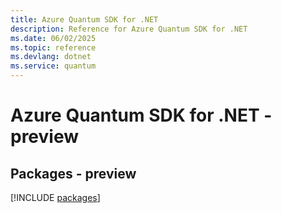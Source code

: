 ```yaml
---
title: Azure Quantum SDK for .NET
description: Reference for Azure Quantum SDK for .NET
ms.date: 06/02/2025
ms.topic: reference
ms.devlang: dotnet
ms.service: quantum
---
```

# Azure Quantum SDK for .NET - preview
## Packages - preview
[!INCLUDE [packages](quantum-index.md)]